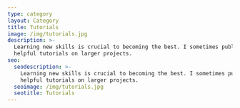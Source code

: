 ```yaml
---
type: category
layout: Category
title: Tutorials
image: /img/tutorials.jpg
description: >-
  Learning new skills is crucial to becoming the best. I sometimes publish
  helpful tutorials on larger projects.
seo:
  seodescription: >-
    Learning new skills is crucial to becoming the best. I sometimes publish
    helpful tutorials on larger projects.
  seoimage: /img/tutorials.jpg
  seotitle: Tutorials
---
```



